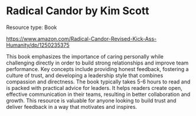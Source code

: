 # Radical Candor by Kim Scott

Resource type: Book

https://www.amazon.com/Radical-Candor-Revised-Kick-Ass-Humanity/dp/1250235375

This book emphasizes the importance of caring personally while challenging directly in order to build strong relationships and improve team performance. Key concepts include providing honest feedback, fostering a culture of trust, and developing a leadership style that combines compassion and directness. The book typically takes 5-6 hours to read and is packed with practical advice for leaders. It helps readers create open, effective communication in their teams, resulting in better collaboration and growth. This resource is valuable for anyone looking to build trust and deliver feedback in a way that motivates and inspires.